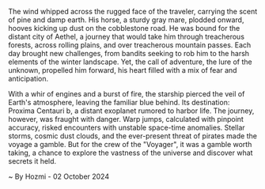 
The wind whipped across the rugged face of the traveler, carrying the scent of pine and damp earth. His horse, a sturdy gray mare, plodded onward, hooves kicking up dust on the cobblestone road. He was bound for the distant city of Aethel, a journey that would take him through treacherous forests, across rolling plains, and over treacherous mountain passes. Each day brought new challenges, from bandits seeking to rob him to the harsh elements of the winter landscape. Yet, the call of adventure, the lure of the unknown, propelled him forward, his heart filled with a mix of fear and anticipation.

With a whir of engines and a burst of fire, the starship pierced the veil of Earth's atmosphere, leaving the familiar blue behind. Its destination: Proxima Centauri b, a distant exoplanet rumored to harbor life. The journey, however, was fraught with danger. Warp jumps, calculated with pinpoint accuracy, risked encounters with unstable space-time anomalies. Stellar storms, cosmic dust clouds, and the ever-present threat of pirates made the voyage a gamble. But for the crew of the "Voyager", it was a gamble worth taking, a chance to explore the vastness of the universe and discover what secrets it held. 

~ By Hozmi - 02 October 2024
